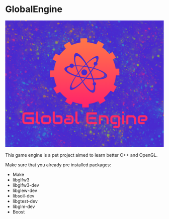 # GlobalEngine

![GlobalEngine](/resources/GlobalEngineLogo.png?raw=true "GlobalEngine")

This game engine is a pet project aimed to learn better C++ and OpenGL.

Make sure that you already pre installed packages:
- Make
- libglfw3
- libglfw3-dev
- libglew-dev
- libsoil-dev
- libgtest-dev
- libglm-dev
- Boost
